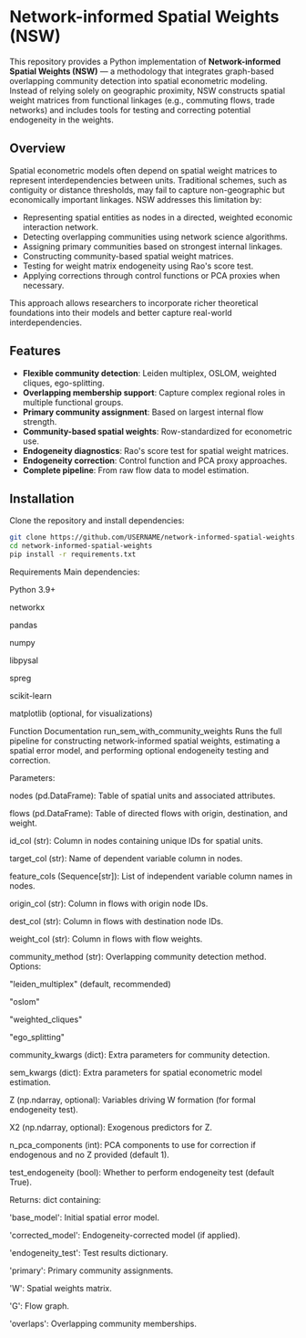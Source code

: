 # Network-informed Spatial Weights (NSW)

This repository provides a Python implementation of **Network-informed Spatial Weights (NSW)** — a methodology that integrates graph-based overlapping community detection into spatial econometric modeling. Instead of relying solely on geographic proximity, NSW constructs spatial weight matrices from functional linkages (e.g., commuting flows, trade networks) and includes tools for testing and correcting potential endogeneity in the weights.

## Overview

Spatial econometric models often depend on spatial weight matrices to represent interdependencies between units. Traditional schemes, such as contiguity or distance thresholds, may fail to capture non-geographic but economically important linkages. NSW addresses this limitation by:

- Representing spatial entities as nodes in a directed, weighted economic interaction network.
- Detecting overlapping communities using network science algorithms.
- Assigning primary communities based on strongest internal linkages.
- Constructing community-based spatial weight matrices.
- Testing for weight matrix endogeneity using Rao's score test.
- Applying corrections through control functions or PCA proxies when necessary.

This approach allows researchers to incorporate richer theoretical foundations into their models and better capture real-world interdependencies.

## Features

- **Flexible community detection**: Leiden multiplex, OSLOM, weighted cliques, ego-splitting.
- **Overlapping membership support**: Capture complex regional roles in multiple functional groups.
- **Primary community assignment**: Based on largest internal flow strength.
- **Community-based spatial weights**: Row-standardized for econometric use.
- **Endogeneity diagnostics**: Rao's score test for spatial weight matrices.
- **Endogeneity correction**: Control function and PCA proxy approaches.
- **Complete pipeline**: From raw flow data to model estimation.

## Installation

Clone the repository and install dependencies:

```bash
git clone https://github.com/USERNAME/network-informed-spatial-weights.git
cd network-informed-spatial-weights
pip install -r requirements.txt
```

Requirements
Main dependencies:

Python 3.9+

networkx

pandas

numpy

libpysal

spreg

scikit-learn

matplotlib (optional, for visualizations)

Function Documentation
run_sem_with_community_weights
Runs the full pipeline for constructing network-informed spatial weights, estimating a spatial error model, and performing optional endogeneity testing and correction.

Parameters:

nodes (pd.DataFrame): Table of spatial units and associated attributes.

flows (pd.DataFrame): Table of directed flows with origin, destination, and weight.

id_col (str): Column in nodes containing unique IDs for spatial units.

target_col (str): Name of dependent variable column in nodes.

feature_cols (Sequence[str]): List of independent variable column names in nodes.

origin_col (str): Column in flows with origin node IDs.

dest_col (str): Column in flows with destination node IDs.

weight_col (str): Column in flows with flow weights.

community_method (str): Overlapping community detection method. Options:

"leiden_multiplex" (default, recommended)

"oslom"

"weighted_cliques"

"ego_splitting"

community_kwargs (dict): Extra parameters for community detection.

sem_kwargs (dict): Extra parameters for spatial econometric model estimation.

Z (np.ndarray, optional): Variables driving W formation (for formal endogeneity test).

X2 (np.ndarray, optional): Exogenous predictors for Z.

n_pca_components (int): PCA components to use for correction if endogenous and no Z provided (default 1).

test_endogeneity (bool): Whether to perform endogeneity test (default True).

Returns:
dict containing:

'base_model': Initial spatial error model.

'corrected_model': Endogeneity-corrected model (if applied).

'endogeneity_test': Test results dictionary.

'primary': Primary community assignments.

'W': Spatial weights matrix.

'G': Flow graph.

'overlaps': Overlapping community memberships.
